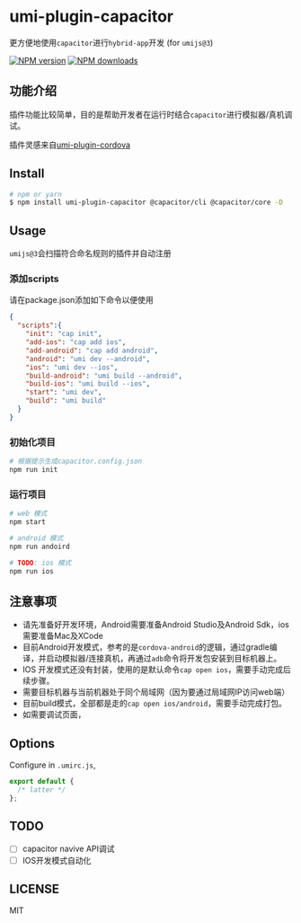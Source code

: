 # umi-plugin-capacitor

更方便地使用`capacitor`进行`hybrid-app`开发 (for `umijs@3`)

[![NPM version](https://img.shields.io/npm/v/umi-plugin-capacitor.svg?style=flat)](https://npmjs.org/package/umi-plugin-capacitor)
[![NPM downloads](http://img.shields.io/npm/dm/umi-plugin-capacitor.svg?style=flat)](https://npmjs.org/package/umi-plugin-capacitor)


## 功能介绍

插件功能比较简单，目的是帮助开发者在运行时结合`capacitor`进行模拟器/真机调试。

插件灵感来自[umi-plugin-cordova](https://www.npmjs.com/package/umi-plugin-cordova)

## Install

```bash
# npm or yarn
$ npm install umi-plugin-capacitor @capacitor/cli @capacitor/core -D
```

## Usage

`umijs@3`会扫描符合命名规则的插件并自动注册

### 添加scripts

请在package.json添加如下命令以便使用

```json
{
  "scripts":{
    "init": "cap init",
    "add-ios": "cap add ios",
    "add-android": "cap add android",
    "android": "umi dev --android",
    "ios": "umi dev --ios",
    "build-android": "umi build --android",
    "build-ios": "umi build --ios",
    "start": "umi dev",
    "build": "umi build"
  }
}
```

### 初始化项目

```bash
# 根据提示生成capacitor.config.json
npm run init
```

### 运行项目

```bash
# web 模式
npm start

# android 模式
npm run andoird

# TODO: ios 模式
npm run ios
```

## 注意事项

- 请先准备好开发环境，Android需要准备Android Studio及Android Sdk，ios需要准备Mac及XCode
- 目前Android开发模式，参考的是`cordova-android`的逻辑，通过gradle编译，并启动模拟器/连接真机，再通过`adb`命令将开发包安装到目标机器上。
- IOS 开发模式还没有封装，使用的是默认命令`cap open ios`，需要手动完成后续步骤。
- 需要目标机器与当前机器处于同个局域网（因为要通过局域网IP访问web端）
- 目前build模式，全部都是走的`cap open ios/android`，需要手动完成打包。
- 如需要调试页面，

## Options

Configure in `.umirc.js`,

```js
export default {
  /* latter */
};
```

## TODO

- [ ] capacitor navive API调试
- [ ] IOS开发模式自动化

## LICENSE

MIT
